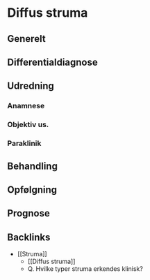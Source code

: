 # Diffus struma
## Generelt


## Differentialdiagnose


## Udredning
### Anamnese

### Objektiv us.

### Paraklinik

## Behandling


## Opfølgning


## Prognose


## Backlinks
* [[Struma]]
	* [[Diffus struma]]
	* Q. Hvilke typer struma erkendes klinisk?

<!-- #anki/tag/med/Endocrinology #anki/deck/Medicine -->

<!-- {BearID:9E6B2A83-15A2-4C54-B9B7-4945E70B591E-31003-00006D73946F4186} -->

